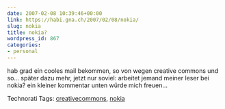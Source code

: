 ```yaml
---
date: 2007-02-08 10:39:46+00:00
link: https://habi.gna.ch/2007/02/08/nokia/
slug: nokia
title: nokia?
wordpress_id: 867
categories:
- personal
---
```


hab grad ein cooles mail bekommen, so von wegen creative commons und so...
später dazu mehr, jetzt nur soviel: arbeitet jemand meiner leser bei nokia? ein kleiner kommentar unten würde mich freuen...


Technorati Tags: [creativecommons](http://www.technorati.com/tag/creativecommons), [nokia](http://www.technorati.com/tag/nokia)
